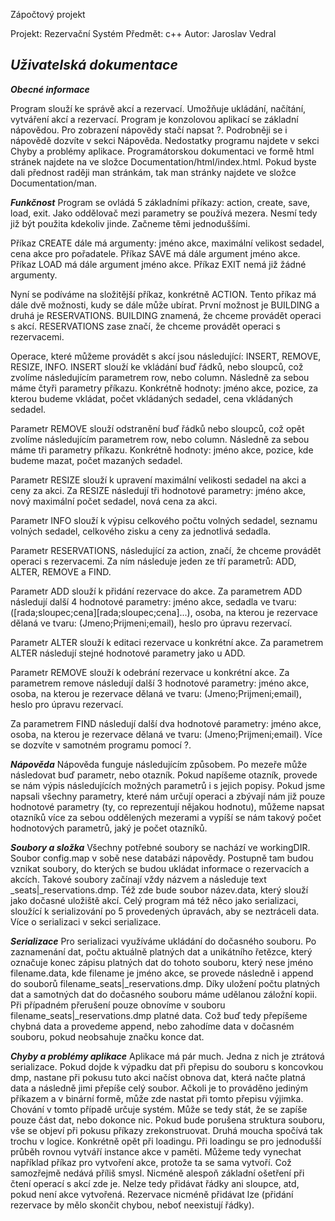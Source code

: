 Zápočtový projekt
 
Projekt: Rezervační Systém
Předmět: c++
Autor: Jaroslav Vedral 

***Uživatelská dokumentace***
-----------------------------

***Obecné informace***

Program slouží ke správě akcí a rezervací. Umožňuje ukládání, načítání,
vytváření akcí a rezervací. Program je konzolovou aplikací se základní nápovědou.
Pro zobrazení nápovědy stačí napsat ?. Podrobněji se i nápovědě dozvíte v sekci Nápověda.
Nedostatky programu najdete v sekci Chyby a problémy aplikace.
Programátorskou dokumentaci ve formě html stránek najdete na ve složce Documentation/html/index.html.
Pokud byste dali přednost raději man stránkám, tak man stránky najdete ve složce Documentation/man.

***Funkčnost***
Program se ovládá 5 základními příkazy: action, create, save, load, exit. Jako oddělovač mezi parametry se používá mezera.
Nesmí tedy již být použita kdekoliv jinde. Začneme těmi jednoduššími.

Příkaz CREATE dále má argumenty: jméno akce, maximální velikost sedadel, cena akce pro pořadatele.
Příkaz SAVE má dále argument jméno akce.
Příkaz LOAD má dále argument jméno akce.
Příkaz EXIT nemá již žádné argumenty.

Nyní se podíváme na složitější příkaz, konkrétně ACTION.
Tento příkaz má dále dvě možnosti, kudy se dále může ubírat.
První možnost je BUILDING a druhá je RESERVATIONS. BUILDING znamená, že chceme provádět operaci s akcí.
RESERVATIONS zase značí, že chceme provádět operaci s rezervacemi.

Operace, které můžeme provádět s akcí jsou následující: INSERT, REMOVE, RESIZE, INFO.
INSERT slouží ke vkládání buď řádků, nebo sloupců, což zvolíme následujícím parametrem row, nebo column.
Následně za sebou máme čtyři parametry příkazu.
Konkrétně hodnoty: jméno akce, pozice, za kterou budeme vkládat, počet vkládaných sedadel, cena vkládaných sedadel.

Parametr REMOVE slouží odstranění buď řádků nebo sloupců, což opět zvolíme následujícím parametrem row, nebo column.
Následně za sebou máme tři parametry příkazu. Konkrétně hodnoty: jméno akce, pozice, kde budeme mazat, počet mazaných sedadel.

Parametr RESIZE slouží k upravení maximální velikosti sedadel na akci a ceny za akci.
Za RESIZE následují tři hodnotové parametry: jméno akce, nový maximální počet sedadel, nová cena za akci.

Parametr INFO slouží k výpisu celkového počtu volných sedadel, seznamu volných sedadel, celkového zisku a ceny za jednotlivá sedadla.

Parametr RESERVATIONS, následující za action, značí, že chceme provádět operaci s rezervacemi.
Za ním následuje jeden ze tří parametrů: ADD, ALTER, REMOVE a FIND.

Parametr ADD slouží k přidání rezervace do akce.
Za parametrem ADD následují další 4 hodnotové parametry:
jméno akce, sedadla ve tvaru: ([rada;sloupec;cena][rada;sloupec;cena]...), osoba, na kterou je rezervace dělaná ve tvaru:
(Jmeno;Prijmeni;email), heslo pro úpravu rezervací.

Parametr ALTER slouží k editaci rezervace u konkrétní akce.
Za parametrem ALTER následují stejné hodnotové parametry jako u ADD.
 
Parametr REMOVE slouží k odebrání rezervace u konkrétní akce.
Za parametrem remove následují další 3 hodnotové parametry:
jméno akce, osoba, na kterou je rezervace dělaná ve tvaru:
(Jmeno;Prijmeni;email), heslo pro úpravu rezervací.

Za parametrem FIND následují další dva hodnotové parametry:
jméno akce, osoba, na kterou je rezervace dělaná ve tvaru: (Jmeno;Prijmeni;email).
Více se dozvíte v samotném programu pomocí ?.

***Nápověda***
Nápověda funguje následujícím způsobem. Po mezeře může následovat buď parametr, nebo otazník.
Pokud napíšeme otazník, provede se nám výpis následujících možných parametrů i s jejich popisy.
Pokud jsme napsali všechny parametry, které nám určují operaci a zbývají nám již pouze hodnotové parametry (ty, co reprezentují nějakou hodnotu),
můžeme napsat otazníků více za sebou oddělených mezerami a vypíší se nám takový počet hodnotových parametrů, jaký je počet otazníků. 
 
***Soubory a složka***
Všechny potřebné soubory se nachází ve workingDIR.
Soubor config.map v sobě nese databázi nápovědy.
Postupně tam budou vznikat soubory, do kterých se budou ukládat informace o rezervacích a akcích.
Takové soubory začínají vždy názvem a následuje text _seats|_reservations.dmp.
Též zde bude soubor název.data, který slouží jako dočasné uložiště akcí.
Celý program má též něco jako serializaci, sloužící k serializování po 5 provedených úpravách, aby se neztráceli data.
Více o serializaci v sekci serializace.

***Serializace***
Pro serializaci využíváme ukládání do dočasného souboru.
Po zaznamenání dat, počtu aktuálně platných dat a unikátního řetězce, který označuje konec zápisu platných dat do tohoto souboru,
který nese jméno filename.data, kde filename je jméno akce, se provede následně i append do souborů filename_seats|_reservations.dmp.
Díky uložení počtu platných dat a samotných dat do dočasného souboru máme udělanou záložní kopii.
Při případném přerušení pouze obnovíme v souboru filename_seats|_reservations.dmp platné data.
Což buď tedy přepíšeme chybná data a provedeme append, nebo zahodíme data v dočasném souboru, pokud neobsahuje značku konce dat.

***Chyby a problémy aplikace***
Aplikace má pár much. Jedna z nich je ztrátová serializace.
Pokud dojde k výpadku dat při přepisu do souboru s koncovkou dmp, nastane při pokusu tuto akci načíst obnova dat, která načte platná data a následně jimi přepíše celý soubor.
Ačkoli je to prováděno jediným příkazem a v binární formě, může zde nastat při tomto přepisu výjimka.
Chování v tomto případě určuje systém. Může se tedy stát, že se zapíše pouze část dat, nebo dokonce nic.
Pokud bude porušena struktura souboru, vše se objeví při pokusu příkazy zrekonstruovat.
Druhá moucha spočívá tak trochu v logice. Konkrétně opět při loadingu.
Při loadingu se pro jednodušší průběh rovnou vytváří instance akce v paměti.
Můžeme tedy vynechat například příkaz pro vytvoření akce, protože ta se sama vytvoří. Což samozřejmě nedává příliš smysl.
Nicméně alespoň základní ošetření při čtení operací s akcí zde je.
Nelze tedy přidávat řádky ani sloupce, atd, pokud není akce vytvořená.
Rezervace nicméně přidávat lze (přidání rezervace by mělo skončit chybou, neboť neexistují řádky).
